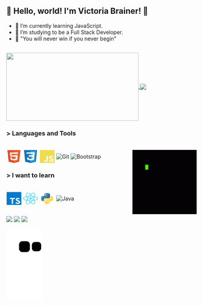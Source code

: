 ## :space_invader: Hello, world! I'm Victoria Brainer! 👋

- 🌱 I’m currently learning JavaScript.
- 🚀 I’m studying to be a Full Stack Developer.
- 🎯 "You will never win if you never begin"

<!--
- 📫 How to reach me: [Gmail](victoria.rbrainer@gmail.com)
- 🔭 I’m currently working on ...
- 🎯 I’m looking to collaborate on ...
- 🤔 I’m looking for help with ...
- 💬 Ask me about ...
- 😄 Pronouns: ...
- ⚡ Fun fact: ...
  -->

  ##

<div>
  <a href="https://github.com/victoriabrainer/github-readme-stats">
    <img align="center" height="180em" width="350em" src="https://github-readme-stats.vercel.app/api?username=victoriabrainer&show_icons=true&theme=midnight-purple&include_all_commits=true&count_private=true"/>
  </a>
  <a href="https://github.com/victoriabrainer/github-readme-stats">
    <img align="center" height="180em" src="https://github-readme-stats.vercel.app/api/top-langs/?username=victoriabrainer&layout=compact&langs_count=8&theme=midnight-purple"/>
  </a>
</div>

### > Languages and Tools

<div style="display: inline_block"><br>
  <img align="right" height="170" alt="function-coding" src="function-coding.gif">
  <img align="center" alt="HTML5" height="35" width="40" title="HTML5" src="https://raw.githubusercontent.com/devicons/devicon/master/icons/html5/html5-original.svg">
  <img align="center" alt="CSS3" height="35" width="40" title="CSS3" src="https://raw.githubusercontent.com/devicons/devicon/master/icons/css3/css3-original.svg">
  <img align="center" alt="JavaScript" height="35" width="40" title="JavaScript" src="https://raw.githubusercontent.com/devicons/devicon/master/icons/javascript/javascript-plain.svg">
  <img align="center" alt="Git" height="35" width="40" title="Git" src="https://cdn.jsdelivr.net/gh/devicons/devicon/icons/git/git-original.svg">
  <img align="center" alt="Bootstrap" height="35" width="40" title="Bootstrap" src="https://cdn.jsdelivr.net/gh/devicons/devicon/icons/bootstrap/bootstrap-original.svg">
</div>

### > I want to learn

<div style="display: inline_block"><br>
  <img align="center" alt="TypeScript" height="35" width="40" title="TypeScript" src="https://raw.githubusercontent.com/devicons/devicon/master/icons/typescript/typescript-plain.svg">
  <img align="center" alt="React" height="35" width="40" title="React" src="https://raw.githubusercontent.com/devicons/devicon/master/icons/react/react-original.svg">
  <img align="center" alt="Python" height="35" width="40" title="Python" src="https://raw.githubusercontent.com/devicons/devicon/master/icons/python/python-original.svg">
  <img align="center" alt="Java" height="35" width="40" title="Java" src="https://cdn.jsdelivr.net/gh/devicons/devicon/icons/java/java-original.svg">
</div>


##

<div> 
  <a href="https://instagram.com/vick.bnr" target="_blank"><img src="https://img.shields.io/badge/-Instagram-%23E4405F?style=for-the-badge&logo=instagram&logoColor=white" target="_blank"></a>
  <a href = "mailto:victoria.rbrainer@gmail.com"><img src="https://img.shields.io/badge/-Gmail-%23333?style=for-the-badge&logo=gmail&logoColor=white" target="_blank"></a>
  <a href="https://www.linkedin.com/in/victoriabrainer" target="_blank"><img src="https://img.shields.io/badge/-LinkedIn-%230077B5?style=for-the-badge&logo=linkedin&logoColor=white" target="_blank"></a> 
</div> 
  
  
![Snake animation](https://github.com/victoriabrainer/victoriabrainer/blob/output/github-contribution-grid-snake.svg)

